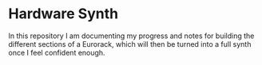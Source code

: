 # Hardware Synth

In this repository I am documenting my progress and notes for building the different sections of a Eurorack, which will then be turned into a full synth once I feel confident enough. 

